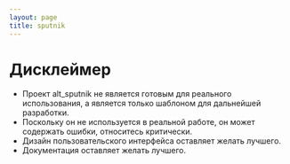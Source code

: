 ```yaml
---
layout: page
title: sputnik
---
```

# Дисклеймер

- Проект alt_sputnik не является готовым для реального использования, а является
  только шаблоном для дальнейшей разработки.
- Поскольку он не используется в реальной работе, он может содержать ошибки,
  относитесь критически.
- Дизайн пользовательского интерфейса оставляет желать лучшего.
- Документация оставляет желать лучшего. 